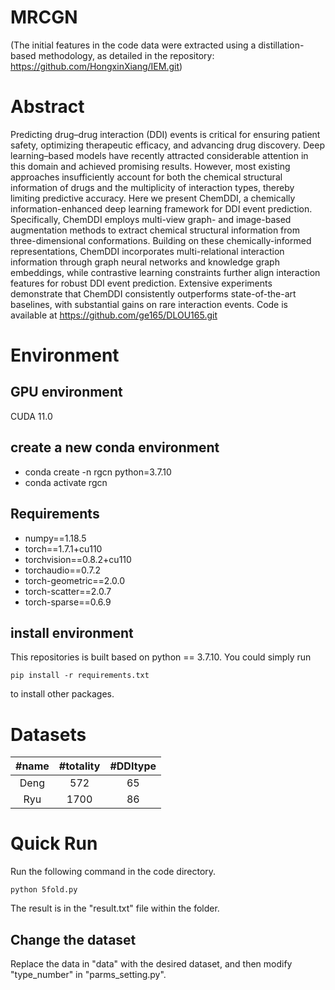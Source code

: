 # MRCGN
(The initial features in the code data were extracted using a distillation-based methodology, as detailed in the repository: https://github.com/HongxinXiang/IEM.git)
# Abstract
Predicting drug–drug interaction (DDI) events is critical for ensuring patient safety, optimizing
therapeutic efficacy, and advancing drug discovery. Deep learning–based models have recently
attracted considerable attention in this domain and achieved promising results. However, most
existing approaches insufficiently account for both the chemical structural information of drugs
and the multiplicity of interaction types, thereby limiting predictive accuracy. Here we present
ChemDDI, a chemically information-enhanced deep learning framework for DDI event prediction.
Specifically, ChemDDI employs multi-view graph- and image-based augmentation methods to
extract chemical structural information from three-dimensional conformations. Building on these
chemically-informed representations, ChemDDI incorporates multi-relational interaction information
through graph neural networks and knowledge graph embeddings, while contrastive learning constraints
further align interaction features for robust DDI event prediction. Extensive experiments
demonstrate that ChemDDI consistently outperforms state-of-the-art baselines, with substantial
gains on rare interaction events. Code is available at https://github.com/ge165/DLOU165.git
# Environment
## GPU environment
CUDA 11.0

## create a new conda environment
- conda create -n rgcn python=3.7.10
- conda activate rgcn
  
## Requirements
- numpy==1.18.5
- torch==1.7.1+cu110
- torchvision==0.8.2+cu110
- torchaudio==0.7.2
- torch-geometric==2.0.0
- torch-scatter==2.0.7
- torch-sparse==0.6.9

## install environment
This repositories is built based on python == 3.7.10. You could simply run

`pip install -r requirements.txt`

to install other packages.

# Datasets
| #name | #totality| #DDItype |
| :---: | :---: | :---: |
| Deng  | 572 | 65 |
| Ryu | 1700 | 86 |

# Quick Run
Run the following command in the code directory.
```
python 5fold.py
```
The result is in the "result.txt" file within the folder.

## Change the dataset
Replace the data in "data" with the desired dataset, and then modify "type_number" in "parms_setting.py".
